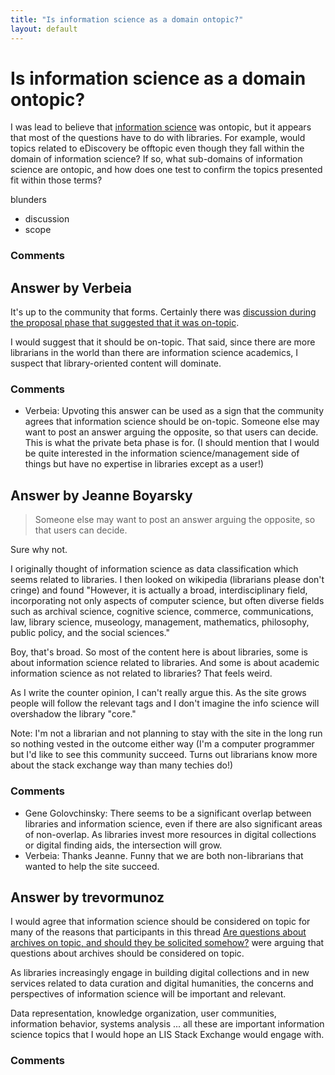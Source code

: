 ```yaml
---
title: "Is information science as a domain ontopic?"
layout: default
---
```

Is information science as a domain ontopic?
=====================
I was lead to believe that [information
science](http://en.wikipedia.org/wiki/Information_science) was ontopic,
but it appears that most of the questions have to do with libraries. For
example, would topics related to eDiscovery be offtopic even though they
fall within the domain of information science? If so, what sub-domains
of information science are ontopic, and how does one test to confirm the
topics presented fit within those terms?

blunders

<ul class="tags"><li class="tag">discussion</li><li class="tag">scope</li></ul>

### Comments ###


Answer by Verbeia
----------------
It's up to the community that forms. Certainly there was [discussion
during the proposal phase that suggested that it was
on-topic](http://discuss.area51.stackexchange.com/q/4109/41190).

I would suggest that it should be on-topic. That said, since there are
more librarians in the world than there are information science
academics, I suspect that library-oriented content will dominate.

### Comments ###
* Verbeia: Upvoting this answer can be used as a sign that the community agrees
that information science should be on-topic. Someone else may want to
post an answer arguing the opposite, so that users can decide. This is
what the private beta phase is for. (I should mention that I would be
quite interested in the information science/management side of things
but have no expertise in libraries except as a user!)

Answer by Jeanne Boyarsky
----------------
> Someone else may want to post an answer arguing the opposite, so that
> users can decide.

Sure why not.

I originally thought of information science as data classification which
seems related to libraries. I then looked on wikipedia (librarians
please don't cringe) and found "However, it is actually a broad,
interdisciplinary field, incorporating not only aspects of computer
science, but often diverse fields such as archival science, cognitive
science, commerce, communications, law, library science, museology,
management, mathematics, philosophy, public policy, and the social
sciences."

Boy, that's broad. So most of the content here is about libraries, some
is about information science related to libraries. And some is about
academic information science as not related to libraries? That feels
weird.

As I write the counter opinion, I can't really argue this. As the site
grows people will follow the relevant tags and I don't imagine the info
science will overshadow the library "core."

Note: I'm not a librarian and not planning to stay with the site in the
long run so nothing vested in the outcome either way (I'm a computer
programmer but I'd like to see this community succeed. Turns out
librarians know more about the stack exchange way than many techies do!)

### Comments ###
* Gene Golovchinsky: There seems to be a significant overlap between libraries and
information science, even if there are also significant areas of
non-overlap. As libraries invest more resources in digital collections
or digital finding aids, the intersection will grow.
* Verbeia: Thanks Jeanne. Funny that we are both non-librarians that wanted to help
the site succeed.

Answer by trevormunoz
----------------
I would agree that information science should be considered on topic for
many of the reasons that participants in this thread [Are questions
about archives on topic, and should they be solicited
somehow?](http://meta.libraries.stackexchange.com/q/14/360) were arguing
that questions about archives should be considered on topic.

As libraries increasingly engage in building digital collections and in
new services related to data curation and digital humanities, the
concerns and perspectives of information science will be important and
relevant.

Data representation, knowledge organization, user communities,
information behavior, systems analysis ... all these are important
information science topics that I would hope an LIS Stack Exchange would
engage with.

### Comments ###

